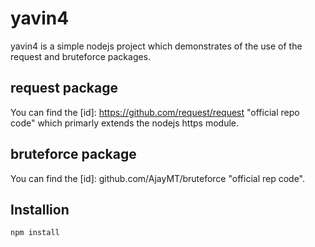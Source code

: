 # yavin4

yavin4 is a simple nodejs project which demonstrates of the use of the request and bruteforce packages. 

## request package

You can find the [id]: https://github.com/request/request "official repo code" which primarly extends the nodejs https module.

## bruteforce package

You can find the [id]: github.com/AjayMT/bruteforce "official rep code".

## Installion

<code>npm install</code>



